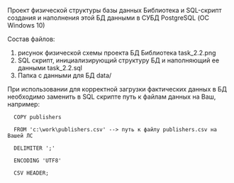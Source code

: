 Проект физической структуры базы данных Библиотека и SQL-скрипт создания и наполнения этой БД данными в СУБД PostgreSQL (ОС Windows 10)

Состав файлов:

  1. рисунок физической схемы проекта БД Библиотека task_2.2.png
  2. SQL скрипт, инициализирующий структуру БД и наполняющий ее данными task_2.2.sql
  3. Папка с данными для БД data/

При использовании для корректной загрузки фактических данных в БД необходимо заменить в SQL скрипте путь к файлам данных на Ваш, например:  

      COPY publishers
     
      FROM 'c:\work\publishers.csv' --> путь к файлу publishers.csv на Вашей ЛС
      
      DELIMITER ';'
      
      ENCODING 'UTF8'
      
      CSV HEADER;
  

